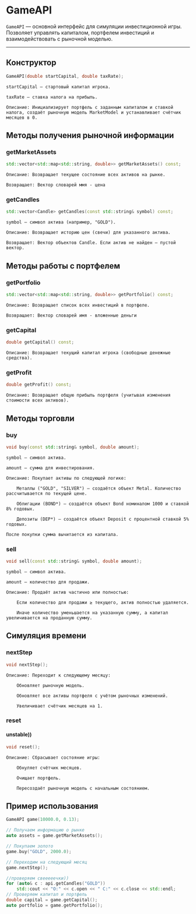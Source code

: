 # GameAPI

`GameAPI` — основной интерфейс для симуляции инвестиционной игры.  
Позволяет управлять капиталом, портфелем инвестиций и взаимодействовать с рыночной моделью.

---

## Конструктор

```cpp
GameAPI(double startCapital, double taxRate);
```
    startCapital — стартовый капитал игрока.

    taxRate — ставка налога на прибыль.

    Описание: Инициализирует портфель с заданным капиталом и ставкой налога, создаёт рыночную модель MarketModel и устанавливает счётчик месяцев в 0.


## Методы получения рыночной информации

### getMarketAssets
```cpp
std::vector<std::map<std::string, double>> getMarketAssets() const;
```
    Описание: Возвращает текущее состояние всех активов на рынке.

    Возвращает: Вектор словарей ммя - цена

### getCandles
```cpp
std::vector<Candle> getCandles(const std::string& symbol) const;
```
    symbol — символ актива (например, "GOLD").

    Описание: Возвращает историю цен (свечи) для указанного актива.

    Возвращает: Вектор объектов Candle. Если актив не найден — пустой вектор.

## Методы работы с портфелем
### getPortfolio
```cpp
std::vector<std::map<std::string, double>> getPortfolio() const;
```
    Описание: Возвращает список всех инвестиций в портфеле.

    Возвращает: Вектор словарей имя - вложенные деньги

### getCapital
```cpp
double getCapital() const;
```
    Описание: Возвращает текущий капитал игрока (свободные денежные средства).

### getProfit
```cpp
double getProfit() const;
```
    Описание: Возвращает общую прибыль портфеля (учитывая изменения стоимости всех активов).

## Методы торговли
### buy
```cpp
void buy(const std::string& symbol, double amount);
```
    symbol — символ актива.

    amount — сумма для инвестирования.

    Описание: Покупает активы по следующей логике:

        Металлы ("GOLD", "SILVER") — создаётся объект Metal. Количество рассчитывается по текущей цене.

        Облигации (BOND*) — создаётся объект Bond номиналом 1000 и ставкой 8% годовых.

        Депозиты (DEP*) — создаётся объект Deposit с процентной ставкой 5% годовых.

    После покупки сумма вычитается из капитала.

### sell
```cpp
void sell(const std::string& symbol, double amount);
```
    symbol — символ актива.

    amount — количество для продажи.

    Описание: Продаёт актив частично или полностью:

        Если количество для продажи ≥ текущего, актив полностью удаляется.

        Иначе количество уменьшается на указанную сумму, а капитал увеличивается на проданную сумму.

## Симуляция времени
### nextStep
```cpp
void nextStep();
```
    Описание: Переходит к следующему месяцу:

        Обновляет рыночную модель.

        Обновляет все активы портфеля с учётом рыночных изменений.

        Увеличивает счётчик месяцев на 1.

### reset
#### unstable))
```cpp
void reset();
```
    Описание: Сбрасывает состояние игры:

        Обнуляет счётчик месяцев.

        Очищает портфель.

        Пересоздаёт рыночную модель с начальным состоянием.

## Пример использования
```cpp
GameAPI game(10000.0, 0.13);

// Получаем информацию о рынке
auto assets = game.getMarketAssets();

// Покупаем золото
game.buy("GOLD", 2000.0);

// Переходим на следующий месяц
game.nextStep();

//проверяем свееееечки))
for (auto& c : api.getCandles("GOLD"))
    std::cout << "O:" << c.open << " C:" << c.close << std::endl;    
// Проверяем капитал и портфель
double capital = game.getCapital();
auto portfolio = game.getPortfolio();
```
